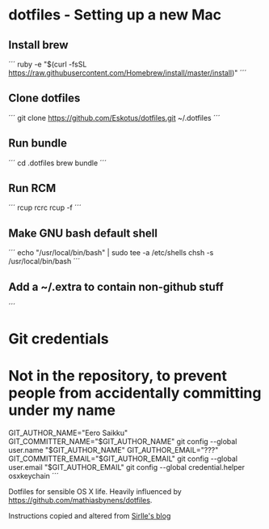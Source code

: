 # dotfiles - Setting up a new Mac

## Install brew

´´´
ruby -e "$(curl -fsSL https://raw.githubusercontent.com/Homebrew/install/master/install)"
´´´

## Clone dotfiles

´´´
git clone https://github.com/Eskotus/dotfiles.git ~/.dotfiles
´´´

## Run bundle

´´´
cd .dotfiles
brew bundle
´´´

## Run RCM

´´´
rcup rcrc
rcup -f
´´´

## Make GNU bash default shell

´´´
echo "/usr/local/bin/bash" | sudo tee -a /etc/shells
chsh -s /usr/local/bin/bash
´´´

## Add a ~/.extra to contain non-github stuff

´´´
# Git credentials
# Not in the repository, to prevent people from accidentally committing under my name
GIT_AUTHOR_NAME="Eero Saikku"
GIT_COMMITTER_NAME="$GIT_AUTHOR_NAME"
git config --global user.name "$GIT_AUTHOR_NAME"
GIT_AUTHOR_EMAIL="???"
GIT_COMMITTER_EMAIL="$GIT_AUTHOR_EMAIL"
git config --global user.email "$GIT_AUTHOR_EMAIL"
git config --global credential.helper osxkeychain
´´´

Dotfiles for sensible OS X life. Heavily influenced by
https://github.com/mathiasbynens/dotfiles.

Instructions copied and altered from [SirIle's blog](http://sirile.github.io/2015/01/26/setting-up-mac.html)
